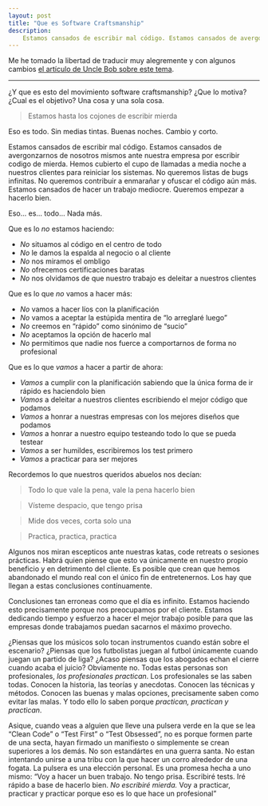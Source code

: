 ```yaml
---
layout: post
title: "Que es Software Craftsmanship"
description:
    Estamos cansados de escribir mal código. Estamos cansados de avergonzarnos de nosotros mismos ante nuestra empresa por escribir codigo de mierda. Hemos cubierto el cupo de llamadas a media noche a nuestros clientes para reiniciar los sistemas. No queremos listas de bugs infinitas. No queremos contribuir a enmarañar y corromper el código aún más. Estamos cansados de hacer un trabajo mediocre. Queremos empezar a hacerlo bien.
---
```

Me he tomado la libertad de traducir muy alegremente y con algunos cambios [el artículo de Uncle Bob sobre este tema](http://thecleancoder.blogspot.co.uk/2011/01/software-craftsmanship-what-it-all.html).
<hr>
¿Y que es esto del movimiento software craftsmanship? ¿Que lo motiva? ¿Cual es el objetivo? Una cosa y una sola cosa.

> Estamos hasta los cojones de escribir mierda

Eso es todo. Sin medias tintas. Buenas noches. Cambio y corto.

Estamos cansados de escribir mal código. Estamos cansados de avergonzarnos de nosotros mismos ante nuestra empresa por escribir codigo de mierda. Hemos cubierto el cupo de llamadas a media noche a nuestros clientes para reiniciar los sistemas. No queremos listas de bugs infinitas. No queremos contribuir a enmarañar y ofuscar el código aún más. Estamos cansados de hacer un trabajo mediocre. Queremos empezar a hacerlo bien.

Eso... es... todo... Nada más.

Que es lo *no* estamos haciendo:

- *No* situamos al código en el centro de todo
- *No* le damos la espalda al negocio o al cliente
- *No* nos miramos el ombligo
- *No* ofrecemos certificaciones baratas
- *No* nos olvidamos de que nuestro trabajo es deleitar a nuestros clientes

Que es lo que *no* vamos a hacer más:

- *No* vamos a hacer líos con la planificación
- *No* vamos a aceptar la estúpida mentira de “lo arreglaré luego”
- *No* creemos en “rápido” como sinónimo de “sucio”
- *No* aceptamos la opción de hacerlo mal
- *No* permitimos que nadie nos fuerce a comportarnos de forma no profesional

Que es lo que *vamos* a hacer a partir de ahora:

- *Vamos* a cumplir con la planificación sabiendo que la única forma de ir rápido es haciendolo bien
- *Vamos* a deleitar a nuestros clientes escribiendo el mejor código que podamos
- *Vamos* a honrar a nuestras empresas con los mejores diseños que podamos
- *Vamos* a honrar a nuestro equipo testeando todo lo que se pueda testear
- *Vamos* a ser humildes, escribiremos los test primero
- *Vamos* a practicar para ser mejores

Recordemos lo que nuestros queridos abuelos nos decían:

> Todo lo que vale la pena, vale la pena hacerlo bien

> Vísteme despacio, que tengo prisa

> Mide dos veces, corta solo una

> Practica, practica, practica

Algunos nos miran escepticos ante nuestras katas, code retreats o sesiones prácticas. Habrá quien piense que esto va únicamente en nuestro propio beneficio y en detrimento del cliente. Es posible que crean que hemos abandonado el mundo real con el único fin de entretenernos. Los hay que llegan a estas conclusiones contínuamente.

Conclusiones tan erroneas como que el día es infinito. Estamos haciendo esto precisamente porque nos preocupamos por el cliente. Estamos dedicando tiempo y esfuerzo a hacer el mejor trabajo posible para que las empresas donde trabajamos puedan sacarnos el máximo provecho.

¿Piensas que los músicos solo tocan instrumentos cuando están sobre el escenario? ¿Piensas que los futbolistas juegan al futbol únicamente cuando juegan un partido de liga? ¿Acaso piensas que los abogados echan el cierre cuando acaba el juicio? Obviamente no. Todas estas personas son profesionales, *los profesionales practican*. Los profesionales se las saben todas. Conocen la historia, las teorías y anecdotas. Conocen las técnicas y métodos. Conocen las buenas y malas opciones, precisamente saben como evitar las malas. Y todo ello lo saben porque *practican, practican y practican*.

Asique, cuando veas a alguien que lleve una pulsera verde en la que se lea “Clean Code” o “Test First” o “Test Obsessed”, no es porque formen parte de una secta, hayan firmado un manifiesto o simplemente se crean superiores a los demás. No son estandártes en una guerra santa. No estan intentando unirse a una tribu con la que hacer un corro alrededor de una fogata. La pulsera es una elección personal. Es una promesa hecha a uno mismo: “Voy a hacer un buen trabajo. No tengo prisa. Escribiré tests. Iré rápido a base de hacerlo bien. *No escribiré mierda.* Voy a practicar, practicar y practicar porque eso es lo que hace un profesional”